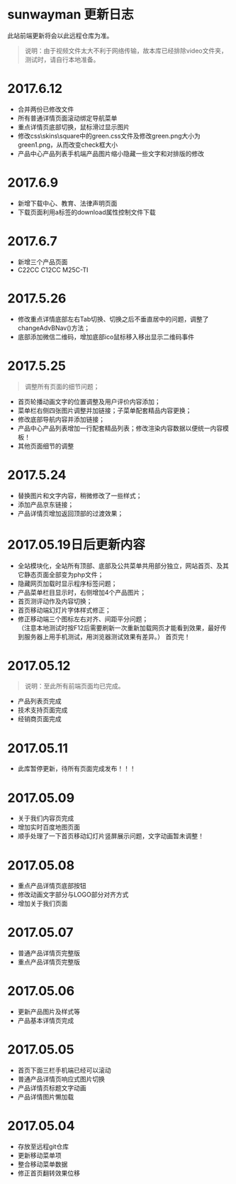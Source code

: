 # sunwayman 更新日志
此站前端更新将会以此远程仓库为准。
>说明：由于视频文件太大不利于网络传输，故本库已经排除video文件夹，测试时，请自行本地准备。

# 2017.6.12
* 合并两份已修改文件
* 所有普通详情页面滚动绑定导航菜单
* 重点详情页底部切换，鼠标滑过显示图片
* 修改css\skins\square中的green.css文件及修改green.png大小为green1.png，从而改变check框大小
* 产品中心产品列表手机端产品图片缩小隐藏一些文字和对排版的修改

# 2017.6.9
* 新增下载中心、教育、法律声明页面
* 下载页面利用a标签的download属性控制文件下载

# 2017.6.7
* 新增三个产品页面
* C22CC C12CC M25C-TI

# 2017.5.26
* 修改重点详情底部左右Tab切换、切换之后不垂直居中的问题，调整了changeAdvBNav()方法；
* 底部添加微信二维码，增加底部ico鼠标移入移出显示二维码事件

# 2017.5.25
> 调整所有页面的细节问题；
* 首页轮播动画文字的位置调整及用户评价内容添加；
* 菜单栏右侧四张图片调整并加链接；子菜单配套精品内容更换；
* 修改底部导航内容并添加链接；
* 产品中心产品列表增加一行配套精品列表；修改渲染内容数据以便统一内容模板！
* 其他页面细节的调整

# 2017.5.24 
* 替换图片和文字内容，稍微修改了一些样式；
* 添加产品京东链接；
* 产品详情页增加返回顶部的过渡效果；

# 2017.05.19日后更新内容
* 全站模块化，全站所有顶部、底部及公共菜单共用部分独立，网站首页、及其它静态页面全部变为php文件；
* 隐藏网页加载时显示程序标签问题；
* 产品菜单栏目显示时，右侧增加4个产品图片；
* 首页测评动作及内容切换；
* 首页移动端幻灯片字体样式修正；
* 修正移动端三个图标左右对齐、间距平分问题；   
（注意本地测试时按F12后需要刷新一次重新加载网页才能看到效果，最好传到服务器上用手机测试，用浏览器测试效果有差异。）  首页完！

# 2017.05.12
> 说明：至此所有前端页面均已完成。
* 产品列表页完成
* 技术支持页面完成
* 经销商页面完成
# 2017.05.11
* 此库暂停更新，待所有页面完成发布！！！
# 2017.05.09
* 关于我们内容页完成
* 增加实时百度地图页面
* 顺手处理了一下首页移动幻灯片竖屏展示问题，文字动画暂未调整！
# 2017.05.08
* 重点产品详情页底部按钮
* 修改动画文字部分与LOGO部分对齐方式
* 增加关于我们页面
# 2017.05.07
* 普通产品详情页完整版
* 重点产品详情页完整版
# 2017.05.06
* 更新产品图片及样式等
* 产品基本详情页完成
# 2017.05.05
* 首页下面三栏手机端已经可以滚动
* 普通产品详情页响应式图片切换
* 产品详情页标题文字动画
* 产品详情图片懒加载
# 2017.05.04
* 存放至远程git仓库
* 更新移动菜单项
* 整合移动菜单数据
* 修正首页翻转效果位移
